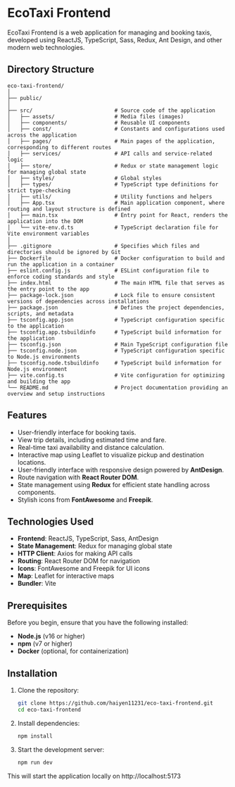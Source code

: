 # EcoTaxi Frontend

EcoTaxi Frontend is a web application for managing and booking taxis, developed using ReactJS, TypeScript, Sass, Redux, Ant Design, and other modern web technologies.

## Directory Structure

```plaintext
eco-taxi-frontend/
│
├── public/
│
├── src/                          # Source code of the application
│   ├── assets/                   # Media files (images)
│   ├── components/               # Reusable UI components
│   ├── const/                    # Constants and configurations used across the application
│   ├── pages/                    # Main pages of the application, corresponding to different routes
│   ├── services/                 # API calls and service-related logic
│   ├── store/                    # Redux or state management logic for managing global state
│   ├── styles/                   # Global styles
│   ├── types/                    # TypeScript type definitions for strict type-checking
│   ├── utils/                    # Utility functions and helpers
│   ├── App.tsx                   # Main application component, where routing and layout structure is defined
│   ├── main.tsx                  # Entry point for React, renders the application into the DOM
│   └── vite-env.d.ts             # TypeScript declaration file for Vite environment variables
│
├── .gitignore                    # Specifies which files and directories should be ignored by Git
├── Dockerfile                    # Docker configuration to build and run the application in a container
├── eslint.config.js              # ESLint configuration file to enforce coding standards and style
├── index.html                    # The main HTML file that serves as the entry point to the app
├── package-lock.json             # Lock file to ensure consistent versions of dependencies across installations
├── package.json                  # Defines the project dependencies, scripts, and metadata
├── tsconfig.app.json             # TypeScript configuration specific to the application
├── tsconfig.app.tsbuildinfo      # TypeScript build information for the application
├── tsconfig.json                 # Main TypeScript configuration file
├── tsconfig.node.json            # TypeScript configuration specific to Node.js environments
├── tsconfig.node.tsbuildinfo     # TypeScript build information for Node.js environment
├── vite.config.ts                # Vite configuration for optimizing and building the app
└── README.md                     # Project documentation providing an overview and setup instructions
```

## Features

- User-friendly interface for booking taxis.
- View trip details, including estimated time and fare.
- Real-time taxi availability and distance calculation.
- Interactive map using Leaflet to visualize pickup and destination locations.
- User-friendly interface with responsive design powered by **AntDesign**.
- Route navigation with **React Router DOM**.
- State management using **Redux** for efficient state handling across components.
- Stylish icons from **FontAwesome** and **Freepik**.

## Technologies Used

- **Frontend**: ReactJS, TypeScript, Sass, AntDesign
- **State Management**: Redux for managing global state
- **HTTP Client**: Axios for making API calls
- **Routing**: React Router DOM for navigation
- **Icons**: FontAwesome and Freepik for UI icons
- **Map**: Leaflet for interactive maps
- **Bundler**: Vite

## Prerequisites

Before you begin, ensure that you have the following installed:

- **Node.js** (v16 or higher)
- **npm** (v7 or higher)
- **Docker** (optional, for containerization)

## Installation

1. Clone the repository:

   ```bash
   git clone https://github.com/haiyen11231/eco-taxi-frontend.git
   cd eco-taxi-frontend
   ```

2. Install dependencies:

   ```bash
   npm install
   ```

3. Start the development server:

   ```bash
   npm run dev
   ```

This will start the application locally on http://localhost:5173
